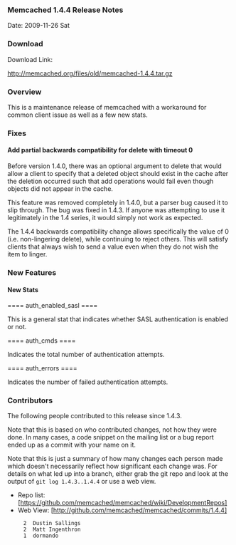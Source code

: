 ### Memcached 1.4.4 Release Notes

Date: 2009-11-26 Sat

### Download

Download Link:

http://memcached.org/files/old/memcached-1.4.4.tar.gz


### Overview

This is a maintenance release of memcached with a workaround for
common client issue as well as a few new stats.

### Fixes

#### Add partial backwards compatibility for delete with timeout 0

Before version 1.4.0, there was an optional argument to delete that
would allow a client to specify that a deleted object should exist in
the cache after the deletion occurred such that add operations would
fail even though objects did not appear in the cache.

This feature was removed completely in 1.4.0, but a parser bug caused
it to slip through.  The bug was fixed in 1.4.3.  If anyone was
attempting to use it legitimately in the 1.4 series, it would simply
not work as expected.

The 1.4.4 backwards compatibility change allows specifically the value
of 0 (i.e. non-lingering delete), while continuing to reject others.
This will satisfy clients that always wish to send a value even when
they do not wish the item to linger.

### New Features

#### New Stats

==== auth_enabled_sasl ====

This is a general stat that indicates whether SASL authentication is
enabled or not.

==== auth_cmds ====

Indicates the total number of authentication attempts.

==== auth_errors ====

Indicates the number of failed authentication attempts.

### Contributors

The following people contributed to this release since 1.4.3.

Note that this is based on who contributed changes, not how they were
done.  In many cases, a code snippet on the mailing list or a bug
report ended up as a commit with your name on it.

Note that this is just a summary of how many changes each person made
which doesn't necessarily reflect how significant each change was.
For details on what led up into a branch, either grab the git repo and
look at the output of `git log 1.4.3..1.4.4` or use a web view.

  * Repo list:  [https://github.com/memcached/memcached/wiki/DevelopmentRepos]
  * Web View: [http://github.com/memcached/memcached/commits/1.4.4]

```
     2  Dustin Sallings
     2  Matt Ingenthron
     1  dormando
```
